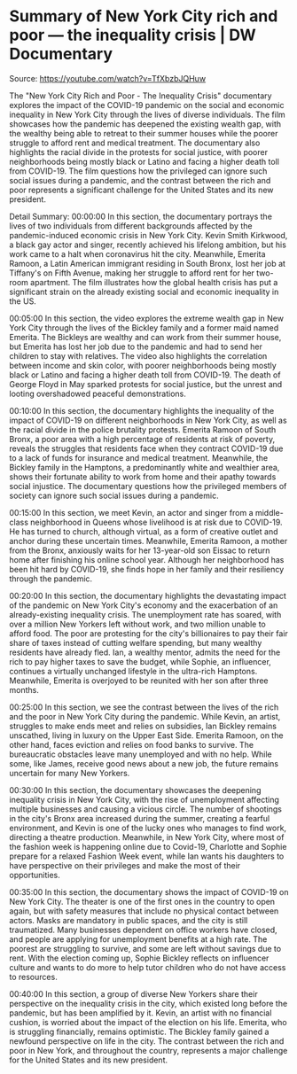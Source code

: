 # Summary of New York City rich and poor — the inequality crisis | DW Documentary

Source: https://youtube.com/watch?v=TfXbzbJQHuw

The "New York City Rich and Poor - The Inequality Crisis" documentary explores the impact of the COVID-19 pandemic on the social and economic inequality in New York City through the lives of diverse individuals. The film showcases how the pandemic has deepened the existing wealth gap, with the wealthy being able to retreat to their summer houses while the poorer struggle to afford rent and medical treatment. The documentary also highlights the racial divide in the protests for social justice, with poorer neighborhoods being mostly black or Latino and facing a higher death toll from COVID-19. The film questions how the privileged can ignore such social issues during a pandemic, and the contrast between the rich and poor represents a significant challenge for the United States and its new president.

Detail Summary: 
00:00:00
In this section, the documentary portrays the lives of two individuals from different backgrounds affected by the pandemic-induced economic crisis in New York City. Kevin Smith Kirkwood, a black gay actor and singer, recently achieved his lifelong ambition, but his work came to a halt when coronavirus hit the city. Meanwhile, Emerita Ramoon, a Latin American immigrant residing in South Bronx, lost her job at Tiffany's on Fifth Avenue, making her struggle to afford rent for her two-room apartment. The film illustrates how the global health crisis has put a significant strain on the already existing social and economic inequality in the US.

00:05:00
In this section, the video explores the extreme wealth gap in New York City through the lives of the Bickley family and a former maid named Emerita. The Bickleys are wealthy and can work from their summer house, but Emerita has lost her job due to the pandemic and had to send her children to stay with relatives. The video also highlights the correlation between income and skin color, with poorer neighborhoods being mostly black or Latino and facing a higher death toll from COVID-19. The death of George Floyd in May sparked protests for social justice, but the unrest and looting overshadowed peaceful demonstrations.

00:10:00
In this section, the documentary highlights the inequality of the impact of COVID-19 on different neighborhoods in New York City, as well as the racial divide in the police brutality protests. Emerita Ramoon of South Bronx, a poor area with a high percentage of residents at risk of poverty, reveals the struggles that residents face when they contract COVID-19 due to a lack of funds for insurance and medical treatment. Meanwhile, the Bickley family in the Hamptons, a predominantly white and wealthier area, shows their fortunate ability to work from home and their apathy towards social injustice. The documentary questions how the privileged members of society can ignore such social issues during a pandemic.

00:15:00
In this section, we meet Kevin, an actor and singer from a middle-class neighborhood in Queens whose livelihood is at risk due to COVID-19. He has turned to church, although virtual, as a form of creative outlet and anchor during these uncertain times. Meanwhile, Emerita Ramoon, a mother from the Bronx, anxiously waits for her 13-year-old son Eissac to return home after finishing his online school year. Although her neighborhood has been hit hard by COVID-19, she finds hope in her family and their resiliency through the pandemic.

00:20:00
In this section, the documentary highlights the devastating impact of the pandemic on New York City's economy and the exacerbation of an already-existing inequality crisis. The unemployment rate has soared, with over a million New Yorkers left without work, and two million unable to afford food. The poor are protesting for the city's billionaires to pay their fair share of taxes instead of cutting welfare spending, but many wealthy residents have already fled. Ian, a wealthy mentor, admits the need for the rich to pay higher taxes to save the budget, while Sophie, an influencer, continues a virtually unchanged lifestyle in the ultra-rich Hamptons. Meanwhile, Emerita is overjoyed to be reunited with her son after three months.

00:25:00
In this section, we see the contrast between the lives of the rich and the poor in New York City during the pandemic. While Kevin, an artist, struggles to make ends meet and relies on subsidies, Ian Bickley remains unscathed, living in luxury on the Upper East Side. Emerita Ramoon, on the other hand, faces eviction and relies on food banks to survive. The bureaucratic obstacles leave many unemployed and with no help. While some, like James, receive good news about a new job, the future remains uncertain for many New Yorkers.

00:30:00
In this section, the documentary showcases the deepening inequality crisis in New York City, with the rise of unemployment affecting multiple businesses and causing a vicious circle. The number of shootings in the city's Bronx area increased during the summer, creating a fearful environment, and Kevin is one of the lucky ones who manages to find work, directing a theatre production. Meanwhile, in New York City, where most of the fashion week is happening online due to Covid-19, Charlotte and Sophie prepare for a relaxed Fashion Week event, while Ian wants his daughters to have perspective on their privileges and make the most of their opportunities.

00:35:00
In this section, the documentary shows the impact of COVID-19 on New York City. The theater is one of the first ones in the country to open again, but with safety measures that include no physical contact between actors. Masks are mandatory in public spaces, and the city is still traumatized. Many businesses dependent on office workers have closed, and people are applying for unemployment benefits at a high rate. The poorest are struggling to survive, and some are left without savings due to rent. With the election coming up, Sophie Bickley reflects on influencer culture and wants to do more to help tutor children who do not have access to resources.

00:40:00
In this section, a group of diverse New Yorkers share their perspective on the inequality crisis in the city, which existed long before the pandemic, but has been amplified by it. Kevin, an artist with no financial cushion, is worried about the impact of the election on his life. Emerita, who is struggling financially, remains optimistic. The Bickley family gained a newfound perspective on life in the city. The contrast between the rich and poor in New York, and throughout the country, represents a major challenge for the United States and its new president.

